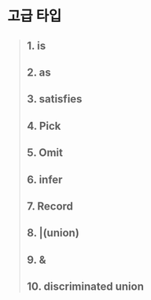 # 고급 타입

> ## 1. is
> ## 2. as
> ## 3. satisfies
> ## 4. Pick
> ## 5. Omit
> ## 6. infer
> ## 7. Record
> ## 8. |(union)
> ## 9. &
> ## 10. discriminated union